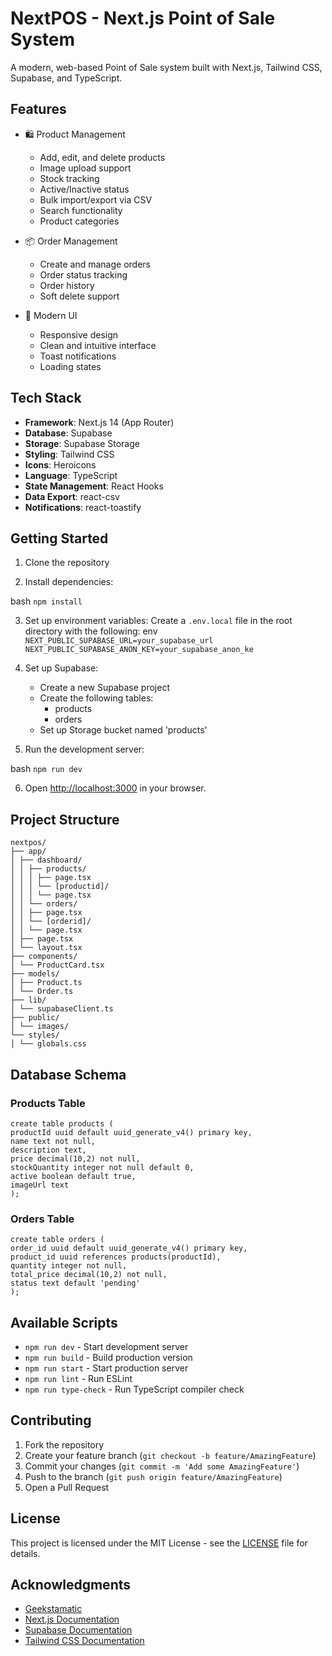 # NextPOS - Next.js Point of Sale System

A modern, web-based Point of Sale system built with Next.js, Tailwind CSS, Supabase, and TypeScript.

## Features

- 🛍️ Product Management
  - Add, edit, and delete products
  - Image upload support
  - Stock tracking
  - Active/Inactive status
  - Bulk import/export via CSV
  - Search functionality
  - Product categories

- 📦 Order Management
  - Create and manage orders
  - Order status tracking
  - Order history
  - Soft delete support

- 🎨 Modern UI
  - Responsive design
  - Clean and intuitive interface
  - Toast notifications
  - Loading states

## Tech Stack

- **Framework**: Next.js 14 (App Router)
- **Database**: Supabase
- **Storage**: Supabase Storage
- **Styling**: Tailwind CSS
- **Icons**: Heroicons
- **Language**: TypeScript
- **State Management**: React Hooks
- **Data Export**: react-csv
- **Notifications**: react-toastify

## Getting Started

1. Clone the repository

2. Install dependencies:

bash
`npm install`


3. Set up environment variables:
Create a `.env.local` file in the root directory with the following:
env
`NEXT_PUBLIC_SUPABASE_URL=your_supabase_url
NEXT_PUBLIC_SUPABASE_ANON_KEY=your_supabase_anon_ke`


4. Set up Supabase:
   - Create a new Supabase project
   - Create the following tables:
     - products
     - orders
   - Set up Storage bucket named 'products'

5. Run the development server:

bash
`npm run dev`


6. Open [http://localhost:3000](http://localhost:3000) in your browser.

## Project Structure
```
nextpos/
├── app/
│ ├── dashboard/
│ │ ├── products/
│ │ │ ├── page.tsx
│ │ │ └── [productid]/
│ │ │ └── page.tsx
│ │ └── orders/
│ │ ├── page.tsx
│ │ └── [orderid]/
│ │ └── page.tsx
│ ├── page.tsx
│ └── layout.tsx
├── components/
│ └── ProductCard.tsx
├── models/
│ ├── Product.ts
│ └── Order.ts
├── lib/
│ └── supabaseClient.ts
├── public/
│ └── images/
└── styles/
│ └── globals.css
```
## Database Schema

### Products Table
```
create table products (
productId uuid default uuid_generate_v4() primary key,
name text not null,
description text,
price decimal(10,2) not null,
stockQuantity integer not null default 0,
active boolean default true,
imageUrl text
);
```

### Orders Table
```
create table orders (
order_id uuid default uuid_generate_v4() primary key,
product_id uuid references products(productId),
quantity integer not null,
total_price decimal(10,2) not null,
status text default 'pending'
);
```


## Available Scripts

- `npm run dev` - Start development server
- `npm run build` - Build production version
- `npm run start` - Start production server
- `npm run lint` - Run ESLint
- `npm run type-check` - Run TypeScript compiler check

## Contributing

1. Fork the repository
2. Create your feature branch (`git checkout -b feature/AmazingFeature`)
3. Commit your changes (`git commit -m 'Add some AmazingFeature'`)
4. Push to the branch (`git push origin feature/AmazingFeature`)
5. Open a Pull Request

## License

This project is licensed under the MIT License - see the [LICENSE](LICENSE) file for details.

## Acknowledgments

- [Geekstamatic](https://geekstamatic.com)
- [Next.js Documentation](https://nextjs.org/docs)
- [Supabase Documentation](https://supabase.io/docs)
- [Tailwind CSS Documentation](https://tailwindcss.com/docs)
